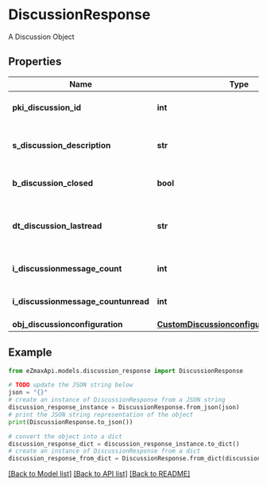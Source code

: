 # DiscussionResponse

A Discussion Object

## Properties

Name | Type | Description | Notes
------------ | ------------- | ------------- | -------------
**pki_discussion_id** | **int** | The unique ID of the Discussion | 
**s_discussion_description** | **str** | The description of the Discussion | 
**b_discussion_closed** | **bool** | Whether if it&#39;s an closed | 
**dt_discussion_lastread** | **str** | The date the Discussion was last read | [optional] 
**i_discussionmessage_count** | **int** | The count of Attachment. | 
**i_discussionmessage_countunread** | **int** | The count of Attachment. | 
**obj_discussionconfiguration** | [**CustomDiscussionconfigurationResponse**](CustomDiscussionconfigurationResponse.md) |  | [optional] 

## Example

```python
from eZmaxApi.models.discussion_response import DiscussionResponse

# TODO update the JSON string below
json = "{}"
# create an instance of DiscussionResponse from a JSON string
discussion_response_instance = DiscussionResponse.from_json(json)
# print the JSON string representation of the object
print(DiscussionResponse.to_json())

# convert the object into a dict
discussion_response_dict = discussion_response_instance.to_dict()
# create an instance of DiscussionResponse from a dict
discussion_response_from_dict = DiscussionResponse.from_dict(discussion_response_dict)
```
[[Back to Model list]](../README.md#documentation-for-models) [[Back to API list]](../README.md#documentation-for-api-endpoints) [[Back to README]](../README.md)


